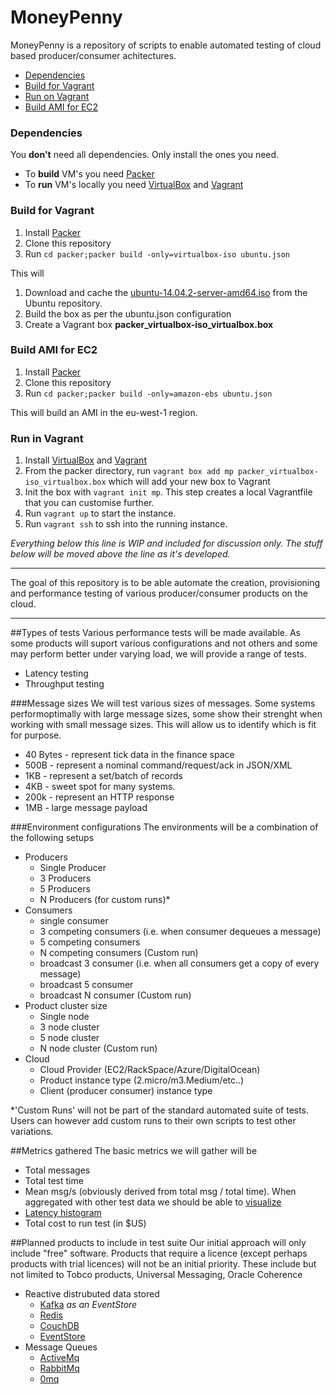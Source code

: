 # MoneyPenny

MoneyPenny is a repository of scripts to enable automated testing of cloud based producer/consumer achitectures.

 * [Dependencies](#dependencies)
 * [Build for Vagrant](#build-for-vagrant)
 * [Run on Vagrant](#run-on-vagrant)
 * [Build AMI for EC2](#build-ami-for-ec2)

### Dependencies

You **don't** need all dependencies. Only install the ones you need.

 * To **build**  VM's you need [Packer](https://www.packer.io/)
 * To **run** VM's locally you need [VirtualBox](https://www.virtualbox.org/) and [Vagrant](https://www.vagrantup.com/)

### Build for Vagrant

 1. Install [Packer](https://www.packer.io/)
 1. Clone this repository
 1. Run `cd packer;packer build -only=virtualbox-iso ubuntu.json`

This will

 1. Download and cache the [ubuntu-14.04.2-server-amd64.iso](http://releases.ubuntu.com/14.04.2/ubuntu-14.04.2-server-amd64.iso) from the Ubuntu repository.
 1. Build the box as per the ubuntu.json configuration
 1. Create a Vagrant box **packer_virtualbox-iso_virtualbox.box**

### Build AMI for EC2

 1. Install [Packer](https://www.packer.io/)
 1. Clone this repository
 1. Run `cd packer;packer build -only=amazon-ebs ubuntu.json`

This will build an AMI in the eu-west-1 region.

### Run in Vagrant

 1. Install [VirtualBox](https://www.virtualbox.org/) and [Vagrant](https://www.vagrantup.com/)
 1. From the packer directory, run `vagrant box add mp packer_virtualbox-iso_virtualbox.box` which will add your new box to Vagrant
 1. Init the box with `vagrant init mp`. This step creates a local Vagrantfile that you can customise further.
 1. Run `vagrant up` to start the instance.
 1. Run `vagrant ssh` to ssh into the running instance.

*Everything below this line is WIP and included for discussion only. The stuff below will be moved above the line as it's developed.*

---

The goal of this repository is to be able automate the creation, provisioning and performance testing of various producer/consumer products on the cloud.

---

##Types of tests
Various performance tests will be made available. As some products will suport various configurations and not others and some may perform better under varying load, we will provide a range of tests.

 * Latency testing
 * Throughput testing

###Message sizes
We will test various sizes of messages. 
Some systems performoptimally with large message sizes, some show their strenght when working with small message sizes.
This will allow us to identify which is fit for purpose.

 * 40 Bytes  - represent tick data in the finance space
 * 500B      - represent a nominal command/request/ack in JSON/XML
 * 1KB       - represent a set/batch of records
 * 4KB       - sweet spot for many systems.
 * 200k      - represent an HTTP response
 * 1MB       - large message payload
 
###Environment configurations
The environments will be a combination of the following setups
 * Producers
   * Single Producer
   * 3 Producers
   * 5 Producers
   * N Producers (for custom runs)* 
 * Consumers
   * single consumer
   * 3 competing consumers (i.e. when consumer dequeues a message)
   * 5 competing consumers 
   * N competing consumers (Custom run)
   * broadcast 3 consumer (i.e. when all consumers get a copy of every message)
   * broadcast 5 consumer 
   * broadcast N consumer (Custom run)
 * Product cluster size
   * Single node
   * 3 node cluster
   * 5 node cluster
   * N node cluster (Custom run)
 * Cloud
   * Cloud Provider (EC2/RackSpace/Azure/DigitalOcean)
   * Product instance type (2.micro/m3.Medium/etc..)
   * Client (producer consumer) instance type
 
*'Custom Runs' will not be part of the standard automated suite of tests. Users can however add custom runs to their own scripts to test other variations.
 

##Metrics gathered
The basic metrics we will gather will be 
 * Total messages 
 * Total test time
 * Mean msg/s (obviously derived from total msg / total time). When aggregated with other test data we should be able to [visualize](http://leecampbell.blogspot.co.uk/2014/01/replaysubject-performance-improvements.html)
 * [Latency histogram](https://github.com/HdrHistogram/HdrHistogram)
 * Total cost to run test (in $US)

##Planned products to include in test suite
Our initial approach will only include "free" software.
Products that require a licence (except perhaps products with trial licences) will not be an initial priority.
These include but not limited to Tobco products, Universal Messaging, Oracle Coherence

 * Reactive distrubuted data stored
   * [Kafka](http://kafka.apache.org/) _as an EventStore_
   * [Redis](http://redis.io/)
   * [CouchDB](http://couchdb.apache.org/)
   * [EventStore](geteventstore.com)
 * Message Queues 
   * [ActiveMq](http://activemq.apache.org/)
   * [RabbitMq](http://www.rabbitmq.com/)
   * [0mq](http://zeromq.org/)
